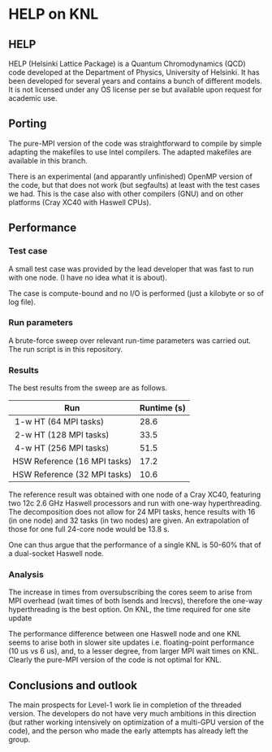 # HELP on KNL

## HELP
HELP (Helsinki Lattice Package) is a Quantum Chromodynamics (QCD) code developed at the Department of Physics,
University of Helsinki. It has been developed for several years and contains a bunch of different models. It is not
licensed under any OS license per se but available upon request for academic use.

## Porting

The pure-MPI version of the code was straightforward to compile by simple adapting the makefiles to use Intel compilers.
The adapted makefiles are available in this branch.

There is an experimental (and apparantly unfinished) OpenMP version of the code, but that does not work (but segfaults) at least
with the test cases we had. This is the case also with other compilers (GNU) and on other platforms (Cray XC40 with 
Haswell CPUs).

## Performance

### Test case

A small test case was provided by the lead developer that was fast to run with one node. (I have no idea what it is about).

The case is compute-bound and no I/O is performed (just a kilobyte or so of log file).

### Run parameters

A brute-force sweep over relevant run-time parameters was carried out. The run script is in this repository.

### Results

The best results from the sweep are as follows.

| Run | Runtime (s) |
|-----|-------------|
| 1-w HT (64 MPI tasks) | 28.6  |
| 2-w HT (128 MPI tasks) | 33.5  |
| 4-w HT (256 MPI tasks) | 51.5  |
| HSW Reference (16 MPI tasks) | 17.2 |
| HSW Reference (32 MPI tasks) | 10.6 |

The reference result was obtained with one node of a Cray XC40, featuring two 12c 2.6 GHz Haswell processors and run 
with one-way hyperthreading. The decomposition does not allow for 24 MPI tasks, hence results with 16 (in one node) and 
32 tasks (in two nodes) are given. An extrapolation of those for one full 24-core node would be 13.8 s.

One can thus argue that the performance of a single KNL is 50-60% that of a dual-socket Haswell node.

### Analysis

The increase in times from oversubscribing the cores seem to arise from MPI overhead (wait times of both Isends and Irecvs),
therefore the one-way hyperthreading is the best option. On KNL, the time required for one site update 

The performance difference between one Haswell node and one KNL seems to arise both in slower site updates i.e. 
floating-point performance (10 us vs 6 us), and, to a lesser degree, from larger MPI wait times on KNL. Clearly the pure-MPI
version of the code is not optimal for KNL.


## Conclusions and outlook

The main prospects for Level-1 work lie in completion of the threaded version. The developers do not have very much
ambitions in this direction (but rather working intensively on optimization of a multi-GPU version of the code), and the 
person who made the early attempts has already left the group.

